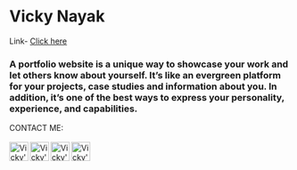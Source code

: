 # Vicky Nayak
Link- [Click here](https://Vickyknk07.github.io/Vicky-Nayak)

### A portfolio website is a unique way to showcase your work and let others know about yourself. It’s like an evergreen platform for your projects, case studies and information about you. In addition, it’s one of the best ways to express your personality, experience, and capabilities.

CONTACT ME:
<br><br>
[<img align="left" alt="Vicky's Github" width="34px" src="https://img.icons8.com/office/48/000000/globe.png" />][Github]
[<img align="left" alt="Vicky's LinkedIn" width="34px" src="https://img.icons8.com/color/48/000000/linkedin.png"/>][LinkedIn]
[<img align="left" alt="Vicky's Instagram" width="34px" src="https://img.icons8.com/fluency/48/000000/instagram-new.png" />][Instagram]
[<img align="left" alt="Vicky's Facebook" width="34px" src="https://img.icons8.com/color/48/000000/facebook-new.png" />][Facebook]

[Github]: https://github.com/Vickyknk07
[LinkedIn]: https://www.linkedin.com/in/vicky-nayak-534561239/
[Instagram]: https://instagram.com/_vicky.knk._.04_
[Facebook]: https://www.facebook.com/vicky.nayak.52493499/
